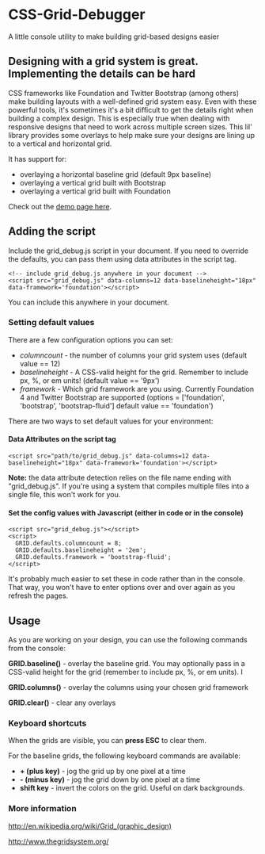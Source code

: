 CSS-Grid-Debugger
=================

A little console utility to make building grid-based designs easier

## Designing with a grid system is great. Implementing the details can be hard

CSS frameworks like Foundation and Twitter Bootstrap (among others) make building layouts with a well-defined grid system easy. Even with these powerful tools, it's sometimes it's a bit difficult to get the details right when building a complex design. This is especially true when dealing with responsive designs that need to work across multiple screen sizes. This lil' library provides some overlays to help make sure your designs are lining up to a vertical and horizontal grid. 

It has support for:

- overlaying a horizontal baseline grid (default 9px baseline)
- overlaying a vertical grid built with Bootstrap
- overlaying a vertical grid built with Foundation

Check out the [demo page here](http://robby1066.github.io/CSS-Grid-Debugger/).

## Adding the script

Include the grid_debug.js script in your document. If you need to override the defaults, you can pass them using data attributes in the script tag.

    <!-- include grid_debug.js anywhere in your document -->
    <script src="grid_debug.js" data-columns=12 data-baselineheight="18px" data-framework='foundation'></script>
    
You can include this anywhere in your document.

### Setting default values

There are a few configuration options you can set:

- *columncount* - the number of columns your grid system uses (default value == 12)
- *baselineheight* - A CSS-valid height for the grid. Remember to include px, %, or em units! (default value == '9px')
- *framework* - Which grid framework are you using. Currently Foundation 4 and Twitter Bootstrap are supported (options = ['foundation', 'bootstrap', 'bootstrap-fluid'] default value == 'foundation')

There are two ways to set default values for your environment:

#### Data Attributes on the script tag

    <script src="path/to/grid_debug.js" data-columns=12 data-baselineheight="18px" data-framework='foundation'></script>

**Note:** the data attribute detection relies on the file name ending with "grid_debug.js". If you're using a system that compiles multiple files into a single file, this won't work for you.   

#### Set the config values with Javascript (either in code or in the console)

    <script src="grid_debug.js"></script>
    <script>
      GRID.defaults.columncount = 8;
      GRID.defaults.baselineheight = '2em';
      GRID.defaults.framework = 'bootstrap-fluid';
    </script>

It's probably much easier to set these in code rather than in the console. That way, you won't have to enter options over and over again as you refresh the pages.


## Usage

As you are working on your design, you can use the following commands from the console:

**GRID.baseline()** - overlay the baseline grid. You may optionally pass in a CSS-valid height for the grid (remember to include px, %, or em units). I

**GRID.columns()** - overlay the columns using your chosen grid framework

**GRID.clear()** - clear any overlays

### Keyboard shortcuts

When the grids are visible, you can **press ESC** to clear them. 

For the baseline grids, the following keyboard commands are available:

- **+ (plus key)** - jog the grid up by one pixel at a time
- **- (minus key)** - jog the grid down by one pixel at a time
- **shift key** - invert the colors on the grid. Useful on dark backgrounds.

### More information

http://en.wikipedia.org/wiki/Grid_(graphic_design)

http://www.thegridsystem.org/
